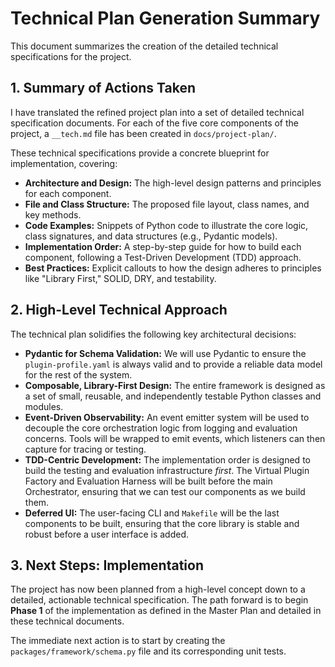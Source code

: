 # Technical Plan Generation Summary

This document summarizes the creation of the detailed technical specifications for the project.

## 1. Summary of Actions Taken

I have translated the refined project plan into a set of detailed technical specification documents. For each of the five core components of the project, a `__tech.md` file has been created in `docs/project-plan/`.

These technical specifications provide a concrete blueprint for implementation, covering:
-   **Architecture and Design:** The high-level design patterns and principles for each component.
-   **File and Class Structure:** The proposed file layout, class names, and key methods.
-   **Code Examples:** Snippets of Python code to illustrate the core logic, class signatures, and data structures (e.g., Pydantic models).
-   **Implementation Order:** A step-by-step guide for how to build each component, following a Test-Driven Development (TDD) approach.
-   **Best Practices:** Explicit callouts to how the design adheres to principles like "Library First," SOLID, DRY, and testability.

## 2. High-Level Technical Approach

The technical plan solidifies the following key architectural decisions:

-   **Pydantic for Schema Validation:** We will use Pydantic to ensure the `plugin-profile.yaml` is always valid and to provide a reliable data model for the rest of the system.
-   **Composable, Library-First Design:** The entire framework is designed as a set of small, reusable, and independently testable Python classes and modules.
-   **Event-Driven Observability:** An event emitter system will be used to decouple the core orchestration logic from logging and evaluation concerns. Tools will be wrapped to emit events, which listeners can then capture for tracing or testing.
-   **TDD-Centric Development:** The implementation order is designed to build the testing and evaluation infrastructure *first*. The Virtual Plugin Factory and Evaluation Harness will be built before the main Orchestrator, ensuring that we can test our components as we build them.
-   **Deferred UI:** The user-facing CLI and `Makefile` will be the last components to be built, ensuring that the core library is stable and robust before a user interface is added.

## 3. Next Steps: Implementation

The project has now been planned from a high-level concept down to a detailed, actionable technical specification. The path forward is to begin **Phase 1** of the implementation as defined in the Master Plan and detailed in these technical documents.

The immediate next action is to start by creating the `packages/framework/schema.py` file and its corresponding unit tests.
